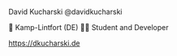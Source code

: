 David Kucharski
@davidkucharski

📌 Kamp-Lintfort (DE)
🧑‍🎓 Student and Developer

https://dkucharski.de

